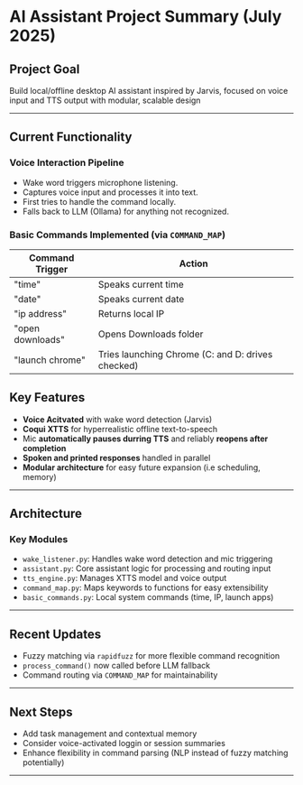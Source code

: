 # AI Assistant Project Summary (July 2025)

## Project Goal
Build local/offline desktop AI assistant inspired by Jarvis, focused on voice input and TTS output with modular, scalable design

---

## Current Functionality

### Voice Interaction Pipeline
-   Wake word triggers microphone listening.
-   Captures voice input and processes it into text.
-   First tries to handle the command locally.
-   Falls back to LLM (Ollama) for anything not recognized.

### Basic Commands Implemented (via `COMMAND_MAP`)
| Command Trigger  | Action |
|------------------|--------|
| "time"           | Speaks current time |
| "date"           | Speaks current date |
| "ip address"     | Returns local IP |
| "open downloads" | Opens Downloads folder |
| "launch chrome"  | Tries launching Chrome (C: and D: drives checked) |

## Key Features
-   **Voice Acitvated** with wake word detection (Jarvis)
-   **Coqui XTTS** for hyperrealistic offline text-to-speech
-   Mic **automatically pauses durring TTS** and reliably **reopens after completion**
-   **Spoken and printed responses** handled in parallel
-   **Modular architecture** for easy future expansion (i.e scheduling, memory)

---

## Architecture

### Key Modules
-   `wake_listener.py`: Handles wake word detection and mic triggering
-   `assistant.py`: Core assistant logic for processing and routing input
-   `tts_engine.py`: Manages XTTS model and voice output
-   `command_map.py`: Maps keywords to functions for easy extensibility
-   `basic_commands.py`: Local system commands (time, IP, launch apps)

---

## Recent Updates
-   Fuzzy matching via `rapidfuzz` for more flexible command recognition
-   `process_command()` now called before LLM fallback
-   Command routing via `COMMAND_MAP` for maintainability

---

## Next Steps
-   Add task management and contextual memory
-   Consider voice-activated loggin or session summaries
-   Enhance flexibility in command parsing (NLP instead of fuzzy matching potentially)

---
